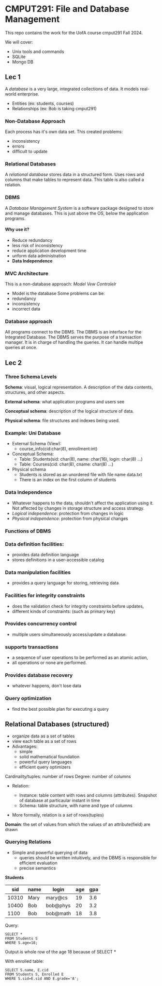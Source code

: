# CMPUT291: File and Database Management

This repo contains the work for the UofA course cmput291 Fall 2024.

We will cover:
* Unix tools and commands
* SQLite
* Mongo DB

## Lec 1

A *database* is a very large, integrated collections of data. It models real-world enterprise.
* Entities (ex: students, courses)
* Relationships (ex: Bob is taking cmput291)

### Non-Database Approach
Each process has it's own data set. This created problems:
- inconsistency
- errors
- difficult to update

### Relational Databases

A *relational database* stores data in a structured form. Uses rows and columns that make tables to represent data. This table is also called a relation.

### DBMS
A *Database Management System* is a software package designed to store and manage databases.
This is just above the OS, below the application programs.

#### Why use it?

- Reduce redundancy
- less risk of inconsistency
- reduce application development time
- unform data administration
- **Data Independence**

### MVC Architecture
This is a non-database approach: *Model Vew Controlelr*
- Model is the database
Some problems can be:
- redundancy
- inconsistency
- incorrect data

### Database approach
All programs connect to the DBMS. The DBMS is an interface for the Integrated Database. The DBMS serves the purpose of a transaction manager. It is in charge of handling the queries. It can handle multipe queries at once.

## Lec 2

### Three Schema Levels
**Schema**: visual, logical representation. A description of the data contents, structures, and other aspects.

**External schema**: what application programs and users see

**Conceptual schema**: description of the logical structure of data.

**Physical schema**: file structures and indexes being used.

### Example: Uni Database
- External Schema (View):
  - course_info(cid:char(8), enrollment:int)
- Conceptual Schema:
  - Table: Students(sid: char(8), name: char(16), login: char(8) ...)
  - Table: Courses(cid: char(8), cname: char(8) ...)
- Physical schema
  - Students is stored as an unordered file with file name data.txt
  - There is an index on the first column of students

### Data Independence
- Whatever happens to the data, shouldn't affect the application using it. Not affected by changes in storage structure and access strategy.
- *Logical independence*: protection from changes in logic
- *Physical independence*: protection from physical changes

### Functions of DBMS
### Data definition facilities:
- provides data definition language
- stores definitions in a user-accessible catalog

### Data manipulation facilities
- provides a query language for storing, retrieving data

### Facilities for integrity constraints
- does the validation check for integrity constraints
before updates,
- different kinds of constraints: (such as primary key)
### Provides concurrency control
- multiple users simultaneously access/update a
database.

### supports transactions
- a sequence of user operations to be performed as an
atomic action,
- all operations or none are performed.

### Provides database recovery
- whatever happens, don't lose data

### Query optimization
- find the best possible plan for executing a query

## Relational Databases (structured)
- organize data as a set of tables
- view each table as a set of rows
- Advantages:
  - simple
  - solid mathematical foundation
  - powerful query languages
  - efficient query optimizers

Cardinality/tuples: number of rows
Degree: number of columns

- Relation:
  - Instance: table content with rows and columns (attributes). Snapshot of database at particaular instant in time
  - Schema: table structure, with name and type of columns

- More formally, relation is a *set* of rows(tuples)

**Domain**: the set of values from which the values of an attribute(field) are drawn

### Querying Relations
- Simple and powerful querying of data
  - queries should be written intuitively, and the DBMS is responsible for efficient evaluation
  - precise semantics


**Students**

| sid   | name | login    | age | gpa |
| ----  | ---- | -----    | --- | --- |
| 10310 | Mary | mary@cs  | 19  | 3.6 |
| 10400 | Bob  | bob@phys | 20  | 3.2 |
| 1100  | Bob  | bob@math | 18  | 3.8 |

Query:

```@SQL
SELECT *
FROM Students S
WHERE S.age=18;
```
Output is whole row of the age 18 because of SELECT *

With enrolled table:
```@SQL
SELECT S.name, E.cid
FROM Students S, Enrolled E
WHERE S.sid=E.sid AND E.grade='A';
```
